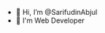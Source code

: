- 👋 Hi, I’m @SarifudinAbjul
- 👀 I'm Web Developer
<!-- - 👀 I’m interested in ...
- 🌱 I’m currently learning ...
- 💞️ I’m looking to collaborate on ...
- 📫 How to reach me ... -->

<!---
SarifudinAbjul/SarifudinAbjul is a ✨ special ✨ repository because its `README.md` (this file) appears on your GitHub profile.
You can click the Preview link to take a look at your changes.
--->
